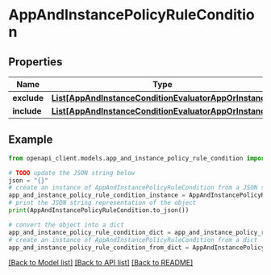 # AppAndInstancePolicyRuleCondition


## Properties

Name | Type | Description | Notes
------------ | ------------- | ------------- | -------------
**exclude** | [**List[AppAndInstanceConditionEvaluatorAppOrInstance]**](AppAndInstanceConditionEvaluatorAppOrInstance.md) |  | [optional] 
**include** | [**List[AppAndInstanceConditionEvaluatorAppOrInstance]**](AppAndInstanceConditionEvaluatorAppOrInstance.md) |  | [optional] 

## Example

```python
from openapi_client.models.app_and_instance_policy_rule_condition import AppAndInstancePolicyRuleCondition

# TODO update the JSON string below
json = "{}"
# create an instance of AppAndInstancePolicyRuleCondition from a JSON string
app_and_instance_policy_rule_condition_instance = AppAndInstancePolicyRuleCondition.from_json(json)
# print the JSON string representation of the object
print(AppAndInstancePolicyRuleCondition.to_json())

# convert the object into a dict
app_and_instance_policy_rule_condition_dict = app_and_instance_policy_rule_condition_instance.to_dict()
# create an instance of AppAndInstancePolicyRuleCondition from a dict
app_and_instance_policy_rule_condition_from_dict = AppAndInstancePolicyRuleCondition.from_dict(app_and_instance_policy_rule_condition_dict)
```
[[Back to Model list]](../README.md#documentation-for-models) [[Back to API list]](../README.md#documentation-for-api-endpoints) [[Back to README]](../README.md)


